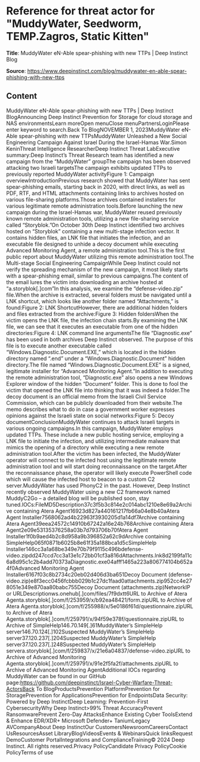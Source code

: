 # Reference for threat actor for "MuddyWater, Seedworm, TEMP.Zagros, Static Kitten"

**Title**: MuddyWater eN-Able spear-phishing with new TTPs | Deep Instinct Blog

**Source**: https://www.deepinstinct.com/blog/muddywater-en-able-spear-phishing-with-new-ttps

## Content
MuddyWater eN-Able spear-phishing with new TTPs | Deep Instinct BlogAnnouncing Deep Instinct Prevention for Storage for cloud storage and NAS environmentsLearn moreOpen menuClose menuPartnersLoginPlease enter keyword to search.Back To BlogNOVEMBER 1, 2023MuddyWater eN-Able spear-phishing with new TTPsMuddyWater Unleashed a New Social Engineering Campaign Against Israel During the Israel-Hamas War.Simon KeninThreat Intelligence ResearcherDeep Instinct Threat LabExecutive summary:Deep Instinct’s Threat Research team has identified a new campaign from the “MuddyWater” groupThe campaign has been observed attacking two Israeli targetsThe campaign exhibits updated TTPs to previously reported MuddyWater activityFigure 1: Campaign overviewIntroductionPrevious research showed that MuddyWater has sent spear-phishing emails, starting back in 2020, with direct links, as well as PDF, RTF, and HTML attachments containing links to archives hosted on various file-sharing platforms.Those archives contained installers for various legitimate remote administration tools.Before launching the new campaign during the Israel-Hamas war, MuddyWater reused previously known remote administration tools, utilizing a new file-sharing service called “Storyblok.”On October 30th Deep Instinct identified two archives hosted on “Storyblok” containing a new multi-stage infection vector. It contains hidden files, an LNK file that initiates the infection, and an executable file designed to unhide a decoy document while executing Advanced Monitoring Agent, a remote administration tool.This is the first public report about MuddyWater utilizing this remote administration tool.The Multi-stage Social Engineering CampaignWhile Deep Instinct could not verify the spreading mechanism of the new campaign, it most likely starts with a spear-phishing email, similar to previous campaigns.The content of the email lures the victim into downloading an archive hosted at “a.storyblok[.]com”In this analysis, we examine the “defense-video.zip” file.When the archive is extracted, several folders must be navigated until a LNK shortcut, which looks like another folder named “Attachments,” is found:Figure 2: LNK ShortcutHowever, there are additional hidden folders and files extracted from the archive:Figure 3: Hidden foldersWhen the victim opens the LNK file, the infection chain starts.By examining the LNK file, we can see that it executes an executable from one of the hidden directories:Figure 4: LNK command line argumentsThe file “Diagnostic.exe” has been used in both archives Deep Instinct observed. The purpose of this file is to execute another executable called “Windows.Diagnostic.Document.EXE,” which is located in the hidden directory named “.end” under a “Windows.Diagnostic.Document” hidden directory.The file named “Windows.Diagnostic.Document.EXE” is a signed, legitimate installer for “Advanced Monitoring Agent.”In addition to executing the remote administration tool, “Diagnostic.exe” also opens a new Windows Explorer window of the hidden “Document” folder. This is done to fool the victim that opened the LNK file into thinking that it was indeed a folder.The decoy document is an official memo from the Israeli Civil Service Commission, which can be publicly downloaded from their website.The memo describes what to do in case a government worker expresses opinions against the Israeli state on social networks:Figure 5: Decoy documentConclusionMuddyWater continues to attack Israeli targets in various ongoing campaigns.In this campaign, MuddyWater employs updated TTPs. These include a new public hosting service, employing a LNK file to initiate the infection, and utilizing intermediate malware that mimics the opening of a directory while executing a new remote administration tool.After the victim has been infected, the MuddyWater operator will connect to the infected host using the legitimate remote administration tool and will start doing reconnaissance on the target.After the reconnaissance phase, the operator will likely execute PowerShell code which will cause the infected host to beacon to a custom C2 server.MuddyWater has used PhonyC2 in the past. However, Deep Instinct recently observed MuddyWater using a new C2 framework named MuddyC2Go – a detailed blog will be published soon, stay tuned.IOCs:FileMD5Description37c3f5b3c814e2c014abc1210e8e69a2Archive containing Atera Agent16923d827a440161217fb66a04e8b40aAtera Agent Installer7568062ad4b22963f3930205d1a14df7Archive containing Atera Agent39eea24572c14910b67242a16e24b768Archive containing Atera Agent2e09e53135376258a03b7d793706b70fAtera Agent Installer1f0b9aed4b2c8d958a9b396852a62c9dArchive containing SimpleHelp065f0871b6025b8e61f35a188bca1d5cSimpleHelp Installer146cc3a1a68be349e70b79f9115c496bdefense-video.zipdd247ccd7cc3a13e1c72bb01cf3a816dAttachments.lnk8d2199fa11c6a8d95c1c2b4add70373aDiagnostic.exe04afff1465a223a806774104b652a4f0Advanced Monitoring Agent Installer6167f03c8b2734c20eb02d406d3ba651Decoy Document (defense-video.zip)e8f3ecc0456fcbbb029b1c27dc1faad0attachments.zip952cc4e278051e349e870aa80babc755Decoy Document (attachments.zip)NetworkIP or URLDescriptionws.onehub[.]com/files/7f9dxtt6URL to Archive of Atera Agenta.storyblok[.]com/f/253959/x/b92ea48421/form.zipURL to Archive of Atera Agenta.storyblok[.]com/f/255988/x/5e0186f61d/questionnaire.zipURL to Archive of Atera Agenta.storyblok[.]com/f/259791/x/94f59e378f/questionnaire.zipURL to Archive of SimpleHelp146.70.149[.]61MuddyWater’s SimpleHelp server146.70.124[.]102Suspected MuddyWater’s SimpleHelp server37.120.237[.]204Suspected MuddyWater’s SimpleHelp server37.120.237[.]248Suspected MuddyWater’s SimpleHelp servera.storyblok[.]com/f/259837/x/21e6a04837/defense-video.zipURL to Archive of Advanced Monitoring Agenta.storyblok[.]com/f/259791/x/91e2f5fa2f/attachments.zipURL to Archive of Advanced Monitoring AgentAdditional IOCs regarding MuddyWater can be found in our GitHub page:https://github.com/deepinstinct/Israel-Cyber-Warfare-Threat-ActorsBack To BlogProductsPrevention PlatformPrevention for StoragePrevention for ApplicationsPrevention for EndpointsData Security: Powered by Deep InstinctDeep Learning: Prevention-First CybersecurityWhy Deep Instinct>99% Threat AccuracyPrevent RansomwarePrevent Zero-Day AttacksEnhance Existing Cyber ToolsExtend & Enhance EDR/XDR+ Microsoft Defender+ TaniumLegacy AVCompanyAbout Deep InstinctOur CustomersNewsroomCareersContact UsResourcesAsset LibraryBlogVideosEvents & WebinarsQuick linksRequest DemoCustomer PortalIntegrations and ComplianceTraining© 2024 Deep Instinct. All rights reserved.Privacy PolicyCandidate Privacy PolicyCookie PolicyTerms of use